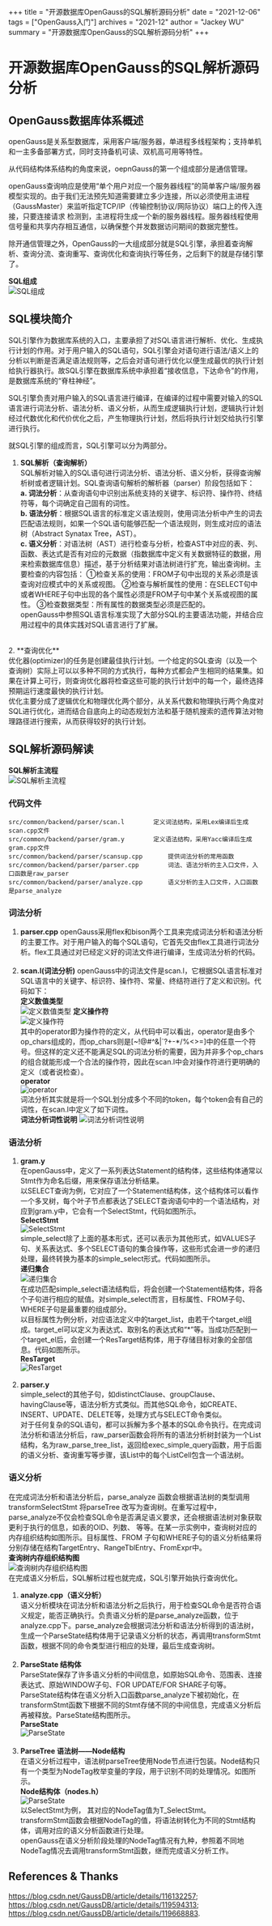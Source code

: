 +++
title = "开源数据库OpenGauss的SQL解析源码分析"
date = "2021-12-06"
tags = ["OpenGauss入门"]
archives = "2021-12"
author = "Jackey WU"
summary = "开源数据库OpenGauss的SQL解析源码分析"
+++

# 开源数据库OpenGauss的SQL解析源码分析

## OpenGauss数据库体系概述
openGauss是关系型数据库，采用客户端/服务器，单进程多线程架构；支持单机和一主多备部署方式，同时支持备机可读、双机高可用等特性。

从代码结构体系结构的角度来说，oepnGauss的第一个组成部分是通信管理。

openGauss查询响应是使用“单个用户对应一个服务器线程”的简单客户端/服务器模型实现的。由于我们无法预先知道需要建立多少连接，所以必须使用主进程（GaussMaster）来监听指定TCP/IP（传输控制协议/网际协议）端口上的传入连接，只要连接请求 检测到，主进程将生成一个新的服务器线程。服务器线程使用信号量和共享内存相互通信，以确保整个并发数据访问期间的数据完整性。

除开通信管理之外，OpenGauss的一大组成部分就是SQL引擎，承担着查询解析、查询分流、查询重写、查询优化和查询执行等任务，之后剩下的就是存储引擎了。

**SQL组成**<br>
![](/figures/2-1.png "SQL组成")
## SQL模块简介
SQL引擎作为数据库系统的入口，主要承担了对SQL语言进行解析、优化、生成执行计划的作用。对于用户输入的SQL语句，SQL引擎会对语句进行语法/语义上的分析以判断是否满足语法规则等，之后会对语句进行优化以便生成最优的执行计划给执行器执行。故SQL引擎在数据库系统中承担着“接收信息，下达命令”的作用，是数据库系统的“脊柱神经”。

SQL引擎负责对用户输入的SQL语言进行编译，在编译的过程中需要对输入的SQL语言进行词法分析、语法分析、语义分析，从而生成逻辑执行计划，逻辑执行计划经过代数优化和代价优化之后，产生物理执行计划，然后将执行计划交给执行引擎进行执行。

就SQL引擎的组成而言，SQL引擎可以分为两部分。

1. **SQL解析（查询解析）**<br>
SQL解析对输入的SQL语句进行词法分析、语法分析、语义分析，获得查询解析树或者逻辑计划。SQL查询语句解析的解析器（parser）阶段包括如下：<br>
**a. 词法分析**：从查询语句中识别出系统支持的关键字、标识符、操作符、终结符等，每个词确定自己固有的词性。<br>
**b. 语法分析**：根据SQL语言的标准定义语法规则，使用词法分析中产生的词去匹配语法规则，如果一个SQL语句能够匹配一个语法规则，则生成对应的语法树（Abstract Synatax Tree，AST）。<br>
**c. 语义分析**：对语法树（AST）进行检查与分析，检查AST中对应的表、列、函数、表达式是否有对应的元数据（指数据库中定义有关数据特征的数据，用来检索数据库信息）描述，基于分析结果对语法树进行扩充，输出查询树。主要检查的内容包括：
   ①检查关系的使用：FROM子句中出现的关系必须是该查询对应模式中的关系或视图。
   ②检查与解析属性的使用：在SELECT句中或者WHERE子句中出现的各个属性必须是FROM子句中某个关系或视图的属性。
   ③检查数据类型：所有属性的数据类型必须是匹配的。<br>
openGauss中参照SQL语言标准实现了大部分SQL的主要语法功能，并结合应用过程中的具体实践对SQL语言进行了扩展。
<br>
2. **查询优化**<br>
优化器(optimizer)的任务是创建最佳执行计划。一个给定的SQL查询（以及一个查询树）实际上可以以多种不同的方式执行，每种方式都会产生相同的结果集。如果在计算上可行，则查询优化器将检查这些可能的执行计划中的每一个，最终选择预期运行速度最快的执行计划。<br>
优化主要分成了逻辑优化和物理优化两个部分，从关系代数和物理执行两个角度对SQL进行优化，进而结合自底向上的动态规划方法和基于随机搜索的遗传算法对物理路径进行搜索，从而获得较好的执行计划。

## SQL解析源码解读
**SQL解析主流程**<br>
![](/figures/2-2.png "SQL解析主流程")

### 代码文件
```
src/common/backend/parser/scan.l		定义词法结构，采用Lex编译后生成scan.cpp文件
src/common/backend/parser/gram.y		定义语法结构，采用Yacc编译后生成gram.cpp文件
src/common/backend/parser/scansup.cpp		提供词法分析的常用函数
src/common/backend/parser/parser.cpp		词法、语法分析的主入口文件，入口函数是raw_parser
src/common/backend/parser/analyze.cpp		语义分析的主入口文件，入口函数是parse_analyze
```
### 词法分析
1. **parser.cpp**
openGauss采用flex和bison两个工具来完成词法分析和语法分析的主要工作。对于用户输入的每个SQL语句，它首先交由flex工具进行词法分析。flex工具通过对已经定义好的词法文件进行编译，生成词法分析的代码。<br><br>
2. **scan.l(词法分析)**
openGauss中的词法文件是scan.l，它根据SQL语言标准对SQL语言中的关键字、标识符、操作符、常量、终结符进行了定义和识别。代码如下：<br>
**定义数值类型**<br>
![](/figures/2-3.png "定义数值类型")
**定义操作符**<br>
![](/figures/2-4.png "定义操作符")<br>
其中的operator即为操作符的定义，从代码中可以看出，operator是由多个op_chars组成的，而op_chars则是[~!@#^&|`?+-*/%<>=]中的任意一个符号。但这样的定义还不能满足SQL的词法分析的需要，因为并非多个op_chars的组合就能形成一个合法的操作符，因此在scan.l中会对操作符进行更明确的定义（或者说检查）。<br>
**operator**<br>
![](/figures/2-5.png "operator")<br>
词法分析其实就是将一个SQL划分成多个不同的token，每个token会有自己的词性，在scan.l中定义了如下词性。<br>
**词法分析词性说明**
![](/figures/2-6.png "词法分析词性说明")<br>

### 语法分析
1. **gram.y**<br>
在openGauss中，定义了一系列表达Statement的结构体，这些结构体通常以Stmt作为命名后缀，用来保存语法分析结果。<br>
以SELECT查询为例，它对应了一个Statement结构体，这个结构体可以看作一个多叉树，每个叶子节点都表达了SELECT查询语句中的一个语法结构，对应到gram.y中，它会有一个SelectStmt，代码如图所示。<br>
**SelectStmt**<br>
![](/figures/2-7.png "SelectStmt")<br>
simple_select除了上面的基本形式，还可以表示为其他形式，如VALUES子句、关系表达式、多个SELECT语句的集合操作等，这些形式会进一步的递归处理，最终转换为基本的simple_select形式。代码如图所示。<br>
**递归集合**<br>
![](/figures/2-8.png "递归集合")<br>
在成功匹配simple_select语法结构后，将会创建一个Statement结构体，将各个子句进行相应的赋值。对simple_select而言，目标属性、FROM子句、WHERE子句是最重要的组成部分。<br>
以目标属性为例分析，对应语法定义中的target_list，由若干个target_el组成。target_el可以定义为表达式、取别名的表达式和“*”等。当成功匹配到一个target_el后，会创建一个ResTarget结构体，用于存储目标对象的全部信息。代码如图所示。<br>
**ResTarget**<br>
![](/figures/2-9.png "ResTarget")<br><br>
2. **parser.y**<br>
simple_select的其他子句，如distinctClause、groupClause、havingClause等，语法分析方式类似。而其他SQL命令，如CREATE、INSERT、UPDATE、DELETE等，处理方式与SELECT命令类似。<br>
对于任何复杂的SQL语句，都可以拆解为多个基本的SQL命令执行。在完成词法分析和语法分析后，raw_parser函数会将所有的语法分析树封装为一个List结构，名为raw_parse_tree_list，返回给exec_simple_query函数，用于后面的语义分析、查询重写等步骤，该List中的每个ListCell包含一个语法树。<br>

### 语义分析
在完成词法分析和语法分析后，parse_analyze 函数会根据语法树的类型调用transformSelectStmt 将parseTree 改写为查询树。在重写过程中，parse_analyze不仅会检查SQL命令是否满足语义要求，还会根据语法树对象获取更利于执行的信息，如表的OID、列数、 等等。在某一示实例中，查询树对应的内存组织结构如图所示。目标属性、FROM 子句和WHERE子句的语义分析结果将分别存储在结构TargetEntry、RangeTblEntry、FromExpr中。<br>
**查询树内存组织结构图**<br>
![](/figures/2-10.png "查询树内存组织结构图")<br>
在完成语义分析后，SQL解析过程也就完成，SQL引擎开始执行查询优化。
1. **analyze.cpp（语义分析）**<br>
语义分析模块在词法分析和语法分析之后执行，用于检查SQL命令是否符合语义规定，能否正确执行。负责语义分析的是parse_analyze函数，位于analyze.cpp下。parse_analyze会根据词法分析和语法分析得到的语法树，生成一个ParseState结构体用于记录语义分析的状态，再调用transformStmt函数，根据不同的命令类型进行相应的处理，最后生成查询树。<br><br>
2. **ParseState 结构体**<br>
ParseState保存了许多语义分析的中间信息，如原始SQL命令、范围表、连接表达式、原始WINDOW子句、FOR UPDATE/FOR SHARE子句等。<br>
ParseState结构体在语义分析入口函数parse_analyze下被初始化，在transformStmt函数下根据不同的Stmt存储不同的中间信息，完成语义分析后再被释放。ParseState结构图所示。<br>
**ParseState**<br>
![](/figures/2-11.png "ParseState")<br><br>
3. **ParseTree 语法树——Node结构**<br>
在语义分析过程中，语法树parseTree使用Node节点进行包装。Node结构只有一个类型为NodeTag枚举变量的字段，用于识别不同的处理情况。如图所示。<br>
**Node结构体（nodes.h）**<br>
![](/figures/2-12.png "ParseState")<br>
以SelectStmt为例， 其对应的NodeTag值为T_SelectStmt。<br>
transformStmt函数会根据NodeTag的值，将语法树转化为不同的Stmt结构体，调用对应的语义分析函数进行处理。<br>
openGauss在语义分析阶段处理的NodeTag情况有九种，参照着不同地NodeTag情况去调用transformStmt函数，继而完成语义分析工作。<br>

## References & Thanks
<https://blog.csdn.net/GaussDB/article/details/116132257>;
<https://blog.csdn.net/GaussDB/article/details/119594313>;
<https://blog.csdn.net/GaussDB/article/details/119668883>.
